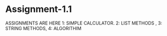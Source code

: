 # Assignment-1.1
ASSIGNMENTS ARE HERE 1: SIMPLE CALCULATOR. 2: LIST METHODS , 3: STRING METHODS, 4: ALGORITHIM
